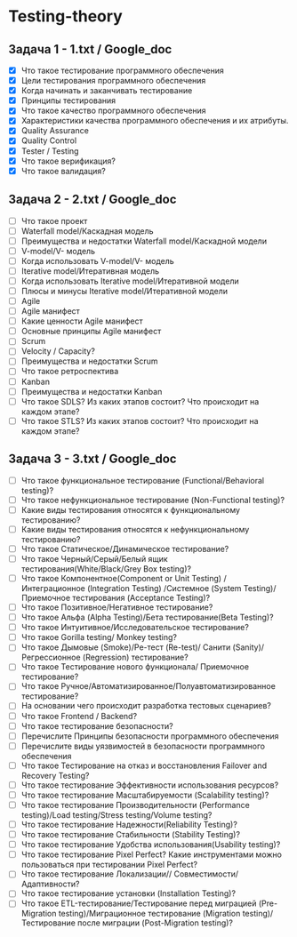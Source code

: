 # Testing-theory

## Задача 1 - 1.txt / <a href="https://docs.google.com/document/d/1sHq85L3Nf0_1ZH4E949qbUZp3k4NDyTj2U0mvcAz1Fs/edit?usp=sharing" style="text-decoration: none;" target="_blank"> Google_doc </a>
- [x] Что такое тестирование программного обеспечения
- [x] Цели тестирования программного обеспечения
- [x] Когда начинать и заканчивать тестирование
- [x] Принципы тестирования
- [x] Что такое качество программного обеспечения
- [x] Характеристики качества программного обеспечения и их атрибуты.
- [x] Quality Assurance
- [x] Quality Control
- [x] Tester / Testing
- [x] Что такое верификация?
- [x] Что такое валидация?

## Задача 2 - 2.txt / <a href="----" style="text-decoration: none;" target="_blank"> Google_doc </a>
- [ ] Что такое проект
- [ ] Waterfall model/Каскадная модель
- [ ] Преимущества и недостатки Waterfall model/Каскадной модели
- [ ] V-model/V- модель
- [ ] Когда использовать V-model/V- модель
- [ ] Iterative model/Итеративная модель
- [ ] Когда использовать Iterative model/Итеративной модели
- [ ] Плюсы и минусы Iterative model/Итеративной модели
- [ ] Agile 
- [ ] Agile манифест
- [ ] Какие ценности Agile манифест
- [ ] Основные принципы Agile манифест
- [ ] Scrum
- [ ] Velocity / Capacity?
- [ ] Преимущества и недостатки Scrum
- [ ] Что такое ретроспектива
- [ ] Kanban
- [ ] Преимущества и недостатки Kanban
- [ ] Что такое SDLS? Из каких этапов состоит? Что происходит на каждом этапе?
- [ ] Что такое STLS? Из каких этапов состоит? Что происходит на каждом этапе?

## Задача 3 - 3.txt / <a href="----" style="text-decoration: none;" target="_blank"> Google_doc </a>
- [ ] Что такое функциональное тестирование (Functional/Behavioral testing)?
- [ ] Что такое нефункциональное тестирование (Non-Functional testing)?
- [ ] Какие виды тестирования относятся к функциональному тестированию?
- [ ] Какие виды тестирования относятся к нефункциональному тестированию?
- [ ] Что такое Статическое/Динамическое тестирование?
- [ ] Что такое Черный/Серый/Белый ящик тестирования(White/Black/Grey Box testing)?
- [ ] Что такое Компонентное(Component or Unit Testing) /Интеграционное (Integration Testing)
/Системное (System Testing)/Приемочное тестирования (Acceptance Testing)?
- [ ] Что такое Позитивное/Негативное тестирование?
- [ ] Что такое Альфа (Alpha Testing)/Бета тестирование(Beta Testing)?
- [ ] Что такое Интуитивное/Исследовательское тестирование?
- [ ] Что такое Gorilla testing/ Monkey testing?
- [ ] Что такое Дымовые (Smoke)/Ре-тест (Re-test)/ Санити (Sanity)/Регрессионное (Regression) тестирование?
- [ ] Что такое Тестирование нового функционала/ Приемочное тестирование?
- [ ] Что такое Ручное/Автоматизированное/Полуавтоматизированное тестирование?
- [ ] На основании чего происходит разработка тестовых сценариев?
- [ ] Что такое Frontend / Backend?
- [ ] Что такое тестирование безопасности?
- [ ] Перечислите Принципы безопасности программного обеспечения
- [ ] Перечислите виды уязвимостей в безопасности программного обеспечения
- [ ] Что такое Тестирование на отказ и восстановления Failover and Recovery Testing?
- [ ] Что такое тестирование Эффективности использования ресурсов?
- [ ] Что такое тестирование Масштабируемости (Scalability testing)?
- [ ] Что такое тестирование Производительности (Performance testing)/Load testing/Stress testing/Volume testing?
- [ ] Что такое тестирование Надежности(Reliability Testing)?
- [ ] Что такое тестирование Стабильности (Stability Testing)?
- [ ] Что такое тестирование Удобства использования(Usability testing)?
- [ ] Что такое тестирование Pixel Perfect? Какие инструментами можно пользоваться при тестировании Pixel Perfect?
- [ ] Что такое тестирование Локализации// Совместимости/ Адаптивности?
- [ ] Что такое тестирование установки (Installation Testing)?
- [ ] Что такое ETL-тестирование/Тестирование перед миграцией (Pre-Migration testing)/Миграционное тестирование (Migration testing)/Тестирование после миграции (Post-Migration testing)?

